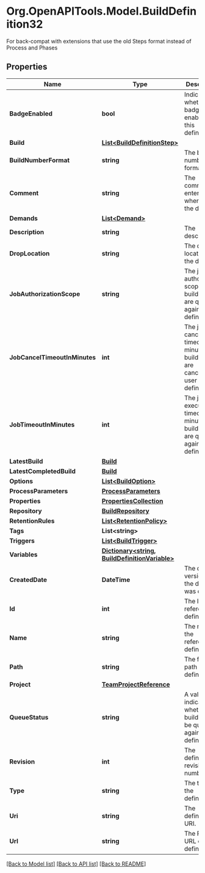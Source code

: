 # Org.OpenAPITools.Model.BuildDefinition32
For back-compat with extensions that use the old Steps format instead of Process and Phases

## Properties

Name | Type | Description | Notes
------------ | ------------- | ------------- | -------------
**BadgeEnabled** | **bool** | Indicates whether badges are enabled for this definition | [optional] 
**Build** | [**List&lt;BuildDefinitionStep&gt;**](BuildDefinitionStep.md) |  | [optional] 
**BuildNumberFormat** | **string** | The build number format | [optional] 
**Comment** | **string** | The comment entered when saving the definition | [optional] 
**Demands** | [**List&lt;Demand&gt;**](Demand.md) |  | [optional] 
**Description** | **string** | The description | [optional] 
**DropLocation** | **string** | The drop location for the definition | [optional] 
**JobAuthorizationScope** | **string** | The job authorization scope for builds which are queued against this definition | [optional] 
**JobCancelTimeoutInMinutes** | **int** | The job cancel timeout in minutes for builds which are cancelled by user for this definition | [optional] 
**JobTimeoutInMinutes** | **int** | The job execution timeout in minutes for builds which are queued against this definition | [optional] 
**LatestBuild** | [**Build**](Build.md) |  | [optional] 
**LatestCompletedBuild** | [**Build**](Build.md) |  | [optional] 
**Options** | [**List&lt;BuildOption&gt;**](BuildOption.md) |  | [optional] 
**ProcessParameters** | [**ProcessParameters**](ProcessParameters.md) |  | [optional] 
**Properties** | [**PropertiesCollection**](PropertiesCollection.md) |  | [optional] 
**Repository** | [**BuildRepository**](BuildRepository.md) |  | [optional] 
**RetentionRules** | [**List&lt;RetentionPolicy&gt;**](RetentionPolicy.md) |  | [optional] 
**Tags** | **List&lt;string&gt;** |  | [optional] 
**Triggers** | [**List&lt;BuildTrigger&gt;**](BuildTrigger.md) |  | [optional] 
**Variables** | [**Dictionary&lt;string, BuildDefinitionVariable&gt;**](BuildDefinitionVariable.md) |  | [optional] 
**CreatedDate** | **DateTime** | The date this version of the definition was created. | [optional] 
**Id** | **int** | The ID of the referenced definition. | [optional] 
**Name** | **string** | The name of the referenced definition. | [optional] 
**Path** | **string** | The folder path of the definition. | [optional] 
**Project** | [**TeamProjectReference**](TeamProjectReference.md) |  | [optional] 
**QueueStatus** | **string** | A value that indicates whether builds can be queued against this definition. | [optional] 
**Revision** | **int** | The definition revision number. | [optional] 
**Type** | **string** | The type of the definition. | [optional] 
**Uri** | **string** | The definition&#39;s URI. | [optional] 
**Url** | **string** | The REST URL of the definition. | [optional] 

[[Back to Model list]](../README.md#documentation-for-models) [[Back to API list]](../README.md#documentation-for-api-endpoints) [[Back to README]](../README.md)

